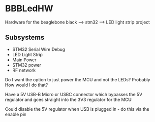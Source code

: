 # BBBLedHW
Hardware for the beaglebone black --> stm32 --> LED light strip project

## Subsystems
* STM32 Serial Wire Debug
* LED Light Strip
* Main Power
* STM32 power
* RF network

Do I want the option to just power the MCU and not the LEDs? Probably
How would I do that?

Have a 5V USB-B Micro or USBC connector which bypasses the 5V regulator and goes straight into the 3V3 regulator for the MCU

Could disable the 5V regulator when USB is plugged in - do this via the enable pin


